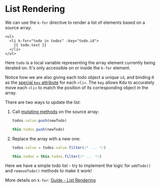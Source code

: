 # List Rendering

We can use the `k-for` directive to render a list of elements based on a source array:

```kdu-html
<ul>
  <li k-for="todo in todos" :key="todo.id">
    {{ todo.text }}
  </li>
</ul>
```

Here `todo` is a local variable representing the array element currently being iterated on. It's only accessible on or inside the `k-for` element.

Notice how we are also giving each todo object a unique `id`, and binding it as the <a target="_blank" href="/api/built-in-special-attributes.html#key">special `key` attribute</a> for each `<li>`. The `key` allows Kdu to accurately move each `<li>` to match the position of its corresponding object in the array.

There are two ways to update the list:

1. Call [mutating methods](https://stackoverflow.com/questions/9009879/which-javascript-array-functions-are-mutating) on the source array:

   <div class="composition-api">

   ```js
   todos.value.push(newTodo)
   ```

     </div>
     <div class="options-api">

   ```js
   this.todos.push(newTodo)
   ```

   </div>

2. Replace the array with a new one:

   <div class="composition-api">

   ```js
   todos.value = todos.value.filter(/* ... */)
   ```

     </div>
     <div class="options-api">

   ```js
   this.todos = this.todos.filter(/* ... */)
   ```

   </div>

Here we have a simple todo list - try to implement the logic for `addTodo()` and `removeTodo()` methods to make it work!

More details on `k-for`: <a target="_blank" href="/guide/essentials/list.html">Guide - List Rendering</a>
